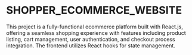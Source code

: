 # SHOPPER_ECOMMERCE_WEBSITE
 This project is a fully-functional ecommerce platform built with React.js, offering a seamless shopping experience with features including product listing, cart management, user authentication, and checkout process integration. The frontend utilizes React hooks for state management.
